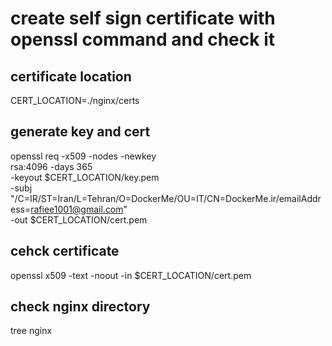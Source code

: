 # create self sign certificate with openssl command and check it
## certificate location
CERT_LOCATION=./nginx/certs

## generate key and cert
openssl req -x509 -nodes -newkey \
rsa:4096 -days 365 \
-keyout $CERT_LOCATION/key.pem \
-subj "/C=IR/ST=Iran/L=Tehran/O=DockerMe/OU=IT/CN=DockerMe.ir/emailAddress=rafiee1001@gmail.com" \
-out $CERT_LOCATION/cert.pem 

## cehck certificate
openssl x509 -text -noout -in $CERT_LOCATION/cert.pem

## check nginx directory
tree nginx
